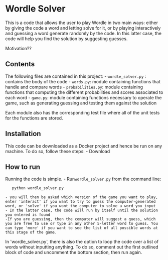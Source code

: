 # Wordle Solver

This is a code that allows the user to play Wordle in two main ways: either by giving the code a word and letting solve for it, or by playing interactively and guessing a word generate randomly by the code. In this latter case, the code will help you find the solution by suggesting guesses.

Motivation??

## Contents
The following files are contained in this project:
    - `wordle_solver.py` : contains the body of the code
    - `words.py`: module containing functions that handle and compare words
    - `probabilities.py`: module containing functions that computing the different probabilities and scores associated to each word
    - `game.py`: module containing functions necessary to operate the game, such as generating guessing and testing them against the solution
    
Each module also has the corresponding test file where all of the unit tests for the functions are stored.

## Installation

This code can be downloaded as a Docker project and hence be run on any machine. To do so, follow these steps:
    - Download 
   
## How to run
Running the code is simple. 
    - Run`wordle_solver.py` from the command line:
    
   ```bash
      python wordle_solver.py
   ```
    - you will then be asked which version of the game you want to play, enter 'interact' if you want to try to guess the computer-generated word, or 'solve' if you want the computer to solve a word you input
    - In the latter case, the code will run by itself until the solution you entered is found
    -If you are guessing, then the computer will suggest a guess, which you are free to use or type in any other 5-letter word to guess. You can type 'more' if you want to see the list of all possible words at this stage of the game.
    
In 'wordle_solver.py', there is also the option to loop the code over a list of words without inputting anything. To do so, comment out the first outlined block of code and uncomment the bottom section, then run again.